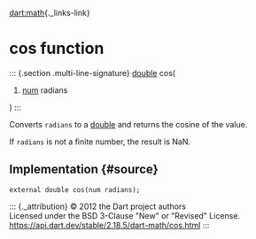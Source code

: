 [dart:math](../dart-math/dart-math-library){._links-link}

cos function
============

::: {.section .multi-line-signature}
[double](../dart-core/double-class) cos(

1.  [num](../dart-core/num-class) radians

)
:::

Converts `radians` to a [double](../dart-core/double-class) and returns
the cosine of the value.

If `radians` is not a finite number, the result is NaN.

Implementation {#source}
--------------

``` {.language-dart data-language="dart"}
external double cos(num radians);
```

::: {._attribution}
© 2012 the Dart project authors\
Licensed under the BSD 3-Clause \"New\" or \"Revised\" License.\
<https://api.dart.dev/stable/2.18.5/dart-math/cos.html>
:::

